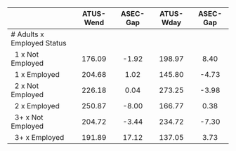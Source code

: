 
|                      |    ATUS-Wend |     ASEC-Gap |    ATUS-Wday |     ASEC-Gap |
| -------------------- | :----------: | :----------: | :----------: | :----------: |
| # Adults x Employed Status |              |              |              |              |
| &nbsp;&nbsp;1 x Not Employed |       176.09 |        -1.92 |       198.97 |         8.40 |
| &nbsp;&nbsp;1 x Employed |       204.68 |         1.02 |       145.80 |        -4.73 |
| &nbsp;&nbsp;2 x Not Employed |       226.18 |         0.04 |       273.25 |        -3.98 |
| &nbsp;&nbsp;2 x Employed |       250.87 |        -8.00 |       166.77 |         0.38 |
| &nbsp;&nbsp;3+ x Not Employed |       204.72 |        -3.44 |       234.72 |        -7.30 |
| &nbsp;&nbsp;3+ x Employed |       191.89 |        17.12 |       137.05 |         3.73 |

